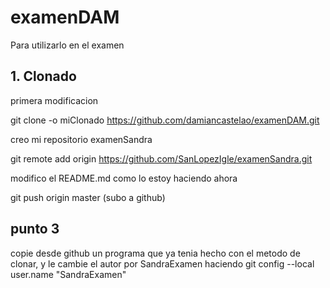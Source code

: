 # examenDAM
Para utilizarlo en el examen

## 1. Clonado

primera modificacion

git clone -o miClonado https://github.com/damiancastelao/examenDAM.git

creo mi repositorio examenSandra

git remote add origin https://github.com/SanLopezIgle/examenSandra.git

modifico el README.md como lo estoy haciendo ahora

git push origin master (subo a github)


## punto 3

copie desde github un programa que ya tenia hecho con el metodo de clonar,
y le cambie el autor por SandraExamen haciendo
git config --local user.name "SandraExamen"